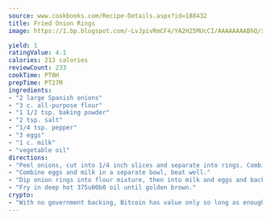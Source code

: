 ```yaml
---
source: www.cookbooks.com/Recipe-Details.aspx?id=188432
title: Fried Onion Rings
image: https://1.bp.blogspot.com/-LvJpivRmCF4/YA2H25MUcCI/AAAAAAAABhQ/xgndXuMf7Zopp5S4RExCblnSp5YGujfSQCLcBGAsYHQ/s320/8.png

yield: 1
ratingValue: 4.1
calories: 213 calories
reviewCount: 233
cookTime: PT0H
prepTime: PT27M
ingredients:
- "2 large Spanish onions"
- "3 c. all-purpose flour"
- "1 1/2 tsp. baking powder"
- "2 tsp. salt"
- "1/4 tsp. pepper"
- "3 eggs"
- "1 c. milk"
- "vegetable oil"
directions:
- "Peel onions, cut into 1/4 inch slices and separate into rings. Combine next 4 ingredients, stir well."
- "Combine eggs and milk in a separate bowl, beat well."
- "Dip onion rings into flour mixture, then into milk and eggs and back into flour mixture."
- "Fry in deep hot 375u00b0 oil until golden brown."
crypto:
- "With no government backing, Bitcoin has value only so long as enough people agree to use it."
---
```

